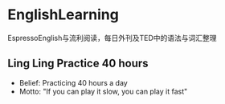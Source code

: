 # EnglishLearning
EspressoEnglish与流利阅读，每日外刊及TED中的语法与词汇整理

## Ling Ling Practice 40 hours
* Belief: Practicing 40 hours a day
* Motto: "If you can play it slow, you can play it fast"
